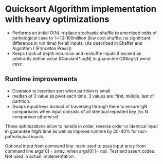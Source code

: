  # Quicksort Algorithm implementation with heavy optimizations 
 

 	 
- Performs an initial O(N) in-place stochastic shuffle to amortized odds of pathological case to 1:~10-100million (low cost shuffle; no significant difference in run time) for all inputs. (As described in Shaffer and Algorithm I (Princeton Press))
- Keeps track of depth recursion and reshuffle inputs if exceed an arbitrarily define value (Constant*logN) to guarantee O(NlogN) worst case.   
 	   
## Runtime improvements

- Diversion to insertion sort when partition is small 
- median of 3 value as pivot each time. 3 values are: first, middle, last of partition. 
- Swaps equal keys instead of traversing through them to ensure lgN comparisons when input consists of all identical repeated key (vs N comparison otherwise)
 	   
These optimizations allow to handle in order, reverse order or identical input in guarantee NlgN time as well as improve runtime by 30-40% for non-pathological inputs.  

Optional input from command line: main used to pass input array from command line args[0] = array, when args[0] != null. 
Test and assert codes. Not used in actual implementation.
